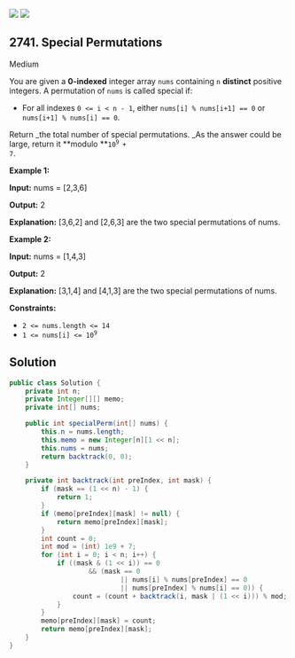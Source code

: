 [![](https://img.shields.io/github/stars/javadev/LeetCode-in-Java?label=Stars&style=flat-square)](https://github.com/javadev/LeetCode-in-Java)
[![](https://img.shields.io/github/forks/javadev/LeetCode-in-Java?label=Fork%20me%20on%20GitHub%20&style=flat-square)](https://github.com/javadev/LeetCode-in-Java/fork)

## 2741\. Special Permutations

Medium

You are given a **0-indexed** integer array `nums` containing `n` **distinct** positive integers. A permutation of `nums` is called special if:

*   For all indexes `0 <= i < n - 1`, either `nums[i] % nums[i+1] == 0` or `nums[i+1] % nums[i] == 0`.

Return _the total number of special permutations. _As the answer could be large, return it **modulo **<code>10<sup>9 </sup>+ 7</code>.

**Example 1:**

**Input:** nums = [2,3,6]

**Output:** 2

**Explanation:** [3,6,2] and [2,6,3] are the two special permutations of nums.

**Example 2:**

**Input:** nums = [1,4,3]

**Output:** 2

**Explanation:** [3,1,4] and [4,1,3] are the two special permutations of nums.

**Constraints:**

*   `2 <= nums.length <= 14`
*   <code>1 <= nums[i] <= 10<sup>9</sup></code>

## Solution

```java
public class Solution {
    private int n;
    private Integer[][] memo;
    private int[] nums;

    public int specialPerm(int[] nums) {
        this.n = nums.length;
        this.memo = new Integer[n][1 << n];
        this.nums = nums;
        return backtrack(0, 0);
    }

    private int backtrack(int preIndex, int mask) {
        if (mask == (1 << n) - 1) {
            return 1;
        }
        if (memo[preIndex][mask] != null) {
            return memo[preIndex][mask];
        }
        int count = 0;
        int mod = (int) 1e9 + 7;
        for (int i = 0; i < n; i++) {
            if ((mask & (1 << i)) == 0
                    && (mask == 0
                            || nums[i] % nums[preIndex] == 0
                            || nums[preIndex] % nums[i] == 0)) {
                count = (count + backtrack(i, mask | (1 << i))) % mod;
            }
        }
        memo[preIndex][mask] = count;
        return memo[preIndex][mask];
    }
}
```
